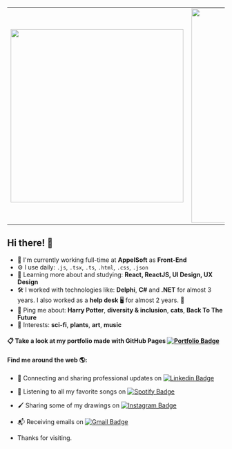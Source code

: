 <!-- ![3255469](https://user-images.githubusercontent.com/19981551/90162385-e961e400-dd6a-11ea-9464-c39df2a503a4.jpg) -->

<center>
  <table>
    <tr>
        <td><img width="400px" align="left" src="https://github-readme-stats.vercel.app/api/top-langs/?username=roziana-rdrgs&hide=html&layout=compact&theme=default" /></td>
        <td><img width="495px" align="left" src="https://github-readme-stats.vercel.app/api?username=roziana-rdrgs&theme=default" /></td>
    </tr>   
  </table>
</center>

<!-- ### Hi there 👋 -->
## Hi there! 👋

- 🏢 I'm currently working full-time at  **AppelSoft** as **Front-End**
- ⚙️ I use daily:  `.js`, `.tsx`, `.ts`, `.html`, `.css`, `.json`
- 🌱 Learning more about and studying:  **React, ReactJS, UI Design, UX Design**
- 🛠️ I worked with technologies like: **Delphi**, **C#** and **.NET** for almost 3 years.  I also worked as a **help desk** 🖥️ for almost 2 years. 🤪
- 💬 Ping me about: **Harry Potter**, **diversity & inclusion**, **cats**, **Back To The Future**
- 💜 Interests: **sci-fi**, **plants**, **art**, **music**

#### 📋 Take a look at my portfolio made with GitHub Pages [![Portfolio Badge](https://img.shields.io/badge/-GitHub-4b195c?style=flat-square&logo=GitHub&logoColor=white&link=https://roziana-rdrgs.github.io/aboutme/)](https://roziana-rdrgs.github.io/aboutme/)

#### Find me around the web 🌎:
- 💼 Connecting and sharing professional updates on  [![Linkedin Badge](https://img.shields.io/badge/-LinkedIn-blue?style=flat-square&logo=Linkedin&logoColor=white&link=https://www.linkedin.com/in/roziana-rdrgs/)](https://www.linkedin.com/in/roziana-rdrgs/)
- 🎵 Listening to all my favorite songs on  [![Spotify Badge](https://img.shields.io/badge/-Spotify-black?style=flat-square&logo=Spotify&logoColor=white&link=https://open.spotify.com/user/roziana_rdgs?si=775zXj3cRG-LtF0ca6QoGg)](https://open.spotify.com/user/roziana_rdgs?si=775zXj3cRG-LtF0ca6QoGg)
- 🖌️ Sharing some of my drawings on  [![Instagram Badge](https://img.shields.io/badge/-Instagram-orange?style=flat-square&logo=Instagram&logoColor=white&link=https://www.instagram.com/rdrgs.ink/)](https://www.instagram.com/rdrgs.ink/)
- 📬 Receiving emails on  [![Gmail Badge](https://img.shields.io/badge/-Gmail-c14438?style=flat-square&logo=Gmail&logoColor=white&link=mailto:pereiraroziana55@gmail.com)](mailto:pereiraroziana55@gmail.com)

 
- Thanks for visiting. 

